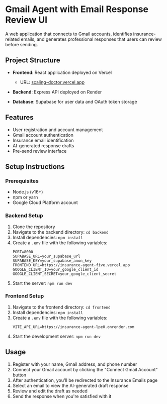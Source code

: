 # Gmail Agent with Email Response Review UI

A web application that connects to Gmail accounts, identifies insurance-related emails, and generates professional responses that users can review before sending.

## Project Structure

- **Frontend**: React application deployed on Vercel
  - URL: [scaling-doctor.vercel.app](https://insurance-agent-five.vercel.app)
  
- **Backend**: Express API deployed on Render
  
- **Database**: Supabase for user data and OAuth token storage

## Features

- User registration and account management
- Gmail account authentication
- Insurance email identification
- AI-generated response drafts
- Pre-send review interface

## Setup Instructions

### Prerequisites

- Node.js (v16+)
- npm or yarn
- Google Cloud Platform account

### Backend Setup

1. Clone the repository
2. Navigate to the backend directory: `cd backend`
3. Install dependencies: `npm install`
4. Create a `.env` file with the following variables:
   ```
   PORT=8000
   SUPABASE_URL=your_supabase_url
   SUPABASE_KEY=your_supabase_anon_key
   FRONTEND_URL=https://insurance-agent-five.vercel.app
   GOOGLE_CLIENT_ID=your_google_client_id
   GOOGLE_CLIENT_SECRET=your_google_client_secret
   ```
5. Start the server: `npm run dev`

### Frontend Setup

1. Navigate to the frontend directory: `cd frontend`
2. Install dependencies: `npm install`
3. Create a `.env` file with the following variables:
   ```
   VITE_API_URL=https://insurance-agent-lpe0.onrender.com
   ```
4. Start the development server: `npm run dev`


## Usage

1. Register with your name, Gmail address, and phone number
2. Connect your Gmail account by clicking the "Connect Gmail Account" button
3. After authentication, you'll be redirected to the Insurance Emails page
4. Select an email to view the AI-generated draft response
5. Review and edit the draft as needed
6. Send the response when you're satisfied with it 
